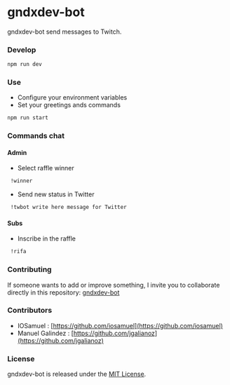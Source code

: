 # gndxdev-bot

gndxdev-bot send messages to Twitch.

### Develop

```bash
npm run dev
```

### Use

- Configure your environment variables
- Set your greetings ands commands

```bash
npm run start
```

### Commands chat

#### Admin

- Select raffle winner 
```bash
 !winner
```

- Send new status in Twitter

```bash
 !twbot write here message for Twitter
```

#### Subs 

- Inscribe in the raffle 
```bash
 !rifa
```

### Contributing
If someone wants to add or improve something, I invite you to collaborate directly in this repository: [gndxdev-bot](https://github.com/gndx/gndxdev-bot/)

### Contributors

- IOSamuel : [https://github.com/iosamuel](https://github.com/iosamuel)
- Manuel Galindez : [https://github.com/jgalianoz](https://github.com/jgalianoz)

### License
gndxdev-bot is released under the [MIT License](https://opensource.org/licenses/MIT).
